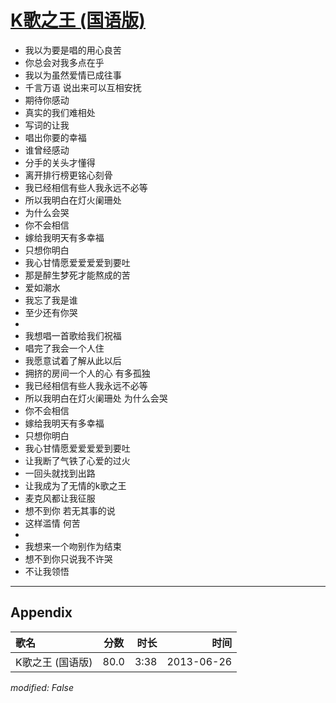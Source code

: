 # [K歌之王 (国语版)](https://music.163.com/song?id=26608827)

* 我以为要是唱的用心良苦
* 你总会对我多点在乎
* 我以为虽然爱情已成往事
* 千言万语 说出来可以互相安抚
* 期待你感动
* 真实的我们难相处
* 写词的让我
* 唱出你要的幸福
* 谁曾经感动
* 分手的关头才懂得
* 离开排行榜更铭心刻骨
* 我已经相信有些人我永远不必等
* 所以我明白在灯火阑珊处
* 为什么会哭
* 你不会相信
* 嫁给我明天有多幸福
* 只想你明白
* 我心甘情愿爱爱爱爱到要吐
* 那是醉生梦死才能熬成的苦
* 爱如潮水
* 我忘了我是谁
* 至少还有你哭
* 
* 我想唱一首歌给我们祝福
* 唱完了我会一个人住
* 我愿意试着了解从此以后
* 拥挤的房间一个人的心 有多孤独
* 我已经相信有些人我永远不必等
* 所以我明白在灯火阑珊处 为什么会哭
* 你不会相信
* 嫁给我明天有多幸福
* 只想你明白
* 我心甘情愿爱爱爱爱到要吐
* 让我断了气铁了心爱的过火
* 一回头就找到出路
* 让我成为了无情的k歌之王
* 麦克风都让我征服
* 想不到你 若无其事的说
* 这样滥情 何苦
* 
* 我想来一个吻别作为结束
* 想不到你只说我不许哭
* 不让我领悟


---

## Appendix

|歌名|分数|时长|时间|
|:---|:---:|---:|---:|
|K歌之王 (国语版)|80.0|3:38|2013-06-26

*modified: False*
